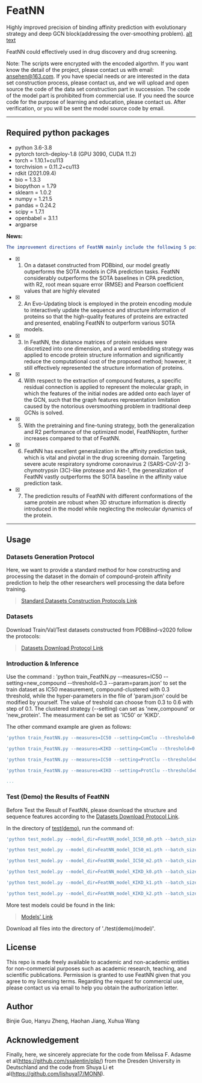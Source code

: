 # FeatNN
Highly improved precision of binding affinity prediction with evolutionary strategy and deep GCN block(addressing the over-smoothing problem).
[alt text](./meta/Fig1.jpg "FeatNN Architecture")

FeatNN could effectively used in drug discovery and drug screening.

Note: The scripts were encrypted with the encoded algorthm. If you want know the detail of the project, please contact us with email: ansehen@163.com. If you have special needs or are interested in the data set construction process, please contact us, and we will upload and open source the code of the data set construction part in succession. The code of the model part is prohibited from commercial use. If you need the source code for the purpose of learning and education, please contact us. After verification, or you will be sent the model source code by email.
___  

## Required python packages
- python 3.6-3.8
- pytorch torch-deploy-1.8 (GPU 3090, CUDA 11.2)
- torch = 1.10.1+cu113
- torchvision = 0.11.2+cu113
- rdkit (2021.09.4)
- bio = 1.3.3
- biopython = 1.79
- sklearn = 1.0.2
- numpy = 1.21.5
- pandas = 0.24.2
- scipy = 1.7.1
- openbabel = 3.1.1
- argparse


**News:**    
```yaml
The improvement directions of FeatNN mainly include the following 5 points:  
```  
- [x] 1. On a dataset constructed from PDBbind, our model greatly outperforms the SOTA models in CPA prediction tasks. FeatNN considerably outperforms the SOTA baselines in CPA prediction, with R2, root mean square error (RMSE) and Pearson coefficient values that are highly elevated  
- [x] 2. An Evo-Updating block is employed in the protein encoding module to interactively update the sequence and structure information of proteins so that the high-quality features of proteins are extracted and presented, enabling FeatNN to outperform various SOTA models.  
- [x] 3. In FeatNN, the distance matrices of protein residues were discretized into one dimension, and a word embedding strategy was applied to encode protein structure information and significantly reduce the computational cost of the proposed method; however, it still effectively represented the structure information of proteins. 
- [x] 4. With respect to the extraction of compound features, a specific residual connection is applied to represent the molecular graph, in which the features of the initial nodes are added onto each layer of the GCN, such that the graph features representation limitation caused by the notorious oversmoothing problem in traditional deep GCNs is solved.
- [x] 5. With the pretraining and fine-tuning strategy, both the generalization and R2 performance of the optimized model, FeatNNoptm, further increases compared to that of FeatNN.
- [x] 6. FeatNN has excellent generalization in the affinity prediction task, which is vital and pivotal in the drug screening domain. Targeting severe acute respiratory syndrome coronavirus 2 (SARS-CoV-2) 3-chymotrypsin (3C)-like protease and Akt-1, the generalization of FeatNN vastly outperforms the SOTA baseline in the affinity value prediction task.
- [x] 7. The prediction results of FeatNN with different conformations of the same protein are robust when 3D structure information is directly introduced in the model while neglecting the molecular dynamics of the protein.

------

## Usage 
### Datasets Generation Protocol
Here, we want to provide a standard method for how constructing and processing the dataset in the domain of compound-protein affinity prediction to help the other researchers well processing the data before training.
  > [Standard Datasets Construction Protocols Link](https://github.com/StarLight1212/FeatNN/blob/main/DataGenerates/Dataset_Construction_Protocols.md)


### Datasets
Download Train/Val/Test datasets constructed from PDBBind-v2020 follow the protocols:  
  > [Datasets Download Protocol Link](https://github.com/StarLight1212/FeatNN/blob/main/Datasets/Download_Dataset_from_GoogleDrive.md)

### Introduction & Inference

Use the command : 'python train_FeatNN.py --measures=IC50 --setting=new_compound --threshold=0.3 --param=param.json' to set the train dataset as IC50 measurement, compound-clustered with 0.3 threshold, while the hyper-parameters in the file of 'param.json' could be modified by yourself. The value of treshold can choose from 0.3 to 0.6 with step of 0.1. The clustered strategy (--setting) can set as 'new_compound' or 'new_protein'. The measurment can be set as 'IC50' or 'KIKD'.


The other command example are given as follows:
```yaml
'python train_FeatNN.py --measures=IC50 --setting=ComClu --threshold=0.3 --param=param.json --batch_size=16'

'python train_FeatNN.py --measures=KIKD --setting=ComClu --threshold=0.3 --param=param.json --batch_size=16'

'python train_FeatNN.py --measures=IC50 --setting=ProtClu --threshold=0.3 --param=param.json --batch_size=16'

'python train_FeatNN.py --measures=KIKD --setting=ProtClu --threshold=0.6 --param=param.json --batch_size=16'

...
```  
### Test (Demo) the Results of FeatNN
Before Test the Result of FeatNN, please download the structure and sequence features according to the [Datasets Download Protocol Link](https://github.com/StarLight1212/FeatNN/blob/main/Datasets/Download_Dataset_from_GoogleDrive.md).

In the directory of [test(demo)](https://github.com/StarLight1212/FeatNN/tree/main/test(demo)), run the command of:
```yaml
'python test_model.py --model_dir=FeatNN_model_IC50_m0.pth --batch_size=16 --measures=IC50'

'python test_model.py --model_dir=FeatNN_model_IC50_m1.pth --batch_size=16 --measures=IC50'

'python test_model.py --model_dir=FeatNN_model_IC50_m2.pth --batch_size=16 --measures=IC50'

'python test_model.py --model_dir=FeatNN_model_KIKD_k0.pth --batch_size=16 --measures=KIKD'

'python test_model.py --model_dir=FeatNN_model_KIKD_k1.pth --batch_size=16 --measures=KIKD'

'python test_model.py --model_dir=FeatNN_model_KIKD_k2.pth --batch_size=16 --measures=KIKD'
```  
More test models could be found in the link: 
 > [Models' Link](https://drive.google.com/drive/folders/1ZLciROL7MPn0PY63Bd6HMCFE7fDPDg4c?usp=share_link)

Download all files into the directory of './test(demo)/model/'.

## License  
This repo is made freely available to academic and non-academic entities for non-commercial purposes such as academic research, teaching, and scientific publications. Permission is granted to use FeatNN given that you agree to my licensing terms. Regarding the request for commercial use, please contact us via email to help you obtain the authorization letter.  

## Author  
Binjie Guo, Hanyu Zheng, Haohan Jiang, Xuhua Wang


## Acknowledgement
Finally, here, we sincerely appreciate for the code from Melissa F. Adasme et al(https://github.com/ssalentin/plip/) from the Dresden University in Deutschland and the code from Shuya Li et al(https://github.com/lishuya17/MONN).
